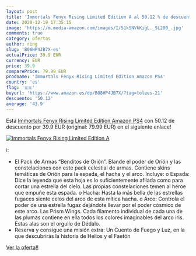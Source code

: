 ```yaml
---
layout: post
title: 'Immortals Fenyx Rising Limited Edition A al 50.12 % de descuento'
date: 2020-12-19 17:35:15
image: 'https://m.media-amazon.com/images/I/51kSNVkKigL._SL200_.jpg'
comments: true
category: ofertas
author: ring
slug: 'B08HP4JB7X-es'
actualPrice: 39.9 EUR
currency: EUR
price: 39.9
comparePrice: 79.99 EUR
prodname: 'Immortals Fenyx Rising Limited Edition Amazon PS4'
country: 'es'
flag: '🇪🇸'
buyurl: 'https://www.amazon.es/dp/B08HP4JB7X/?tag=tolees-21'
descuento: '50.12'
average: '43.9'
---
```


Está [Immortals Fenyx Rising Limited Edition Amazon PS4](https://www.amazon.es/dp/B08HP4JB7X/?tag=tolees-21) con 50.12 de descuento por 39.9 EUR (original: 79.99 EUR) en el siguiente enlace!

[![Immortals Fenyx Rising Limited Edition A](https://m.media-amazon.com/images/I/51kSNVkKigL._SL200_.jpg)](https://www.amazon.es/dp/B08HP4JB7X/?tag=tolees-21)

ℹ️:

- El Pack de Armas “Benditos de Orión”. Blande el poder de Orión y las constelaciones con este pack celestial de armas. Contiene skins temáticas de Orión para la espada, el hacha y el arco. Incluye: o Espada: Dice la leyenda que esta hoja es lo suficientemente afilada como para cortar una estrella del cielo. Las propias constelaciones temen al héroe que empuñe esta espada. o Hacha: Hasta la más bella de las estrellas fugaces siente celos del arco de esta mítica hacha. o Arco: Controla el poder de una estrella fugaz dejándote llevar por el poder cósmico de este arco. Las Prism Wings. Cada filamento individual de cada una de las plumas contiene en ella todos los colores imaginables del arco iris. Estas alas son el orgullo de Dédalo.
- Reserva y consigue una misión extra: Un Cuento de Fuego y Luz, en la que descubrirás la historia de Helios y el Faetón

[Ver la oferta!!](https://www.amazon.es/dp/B08HP4JB7X/?tag=tolees-21)
